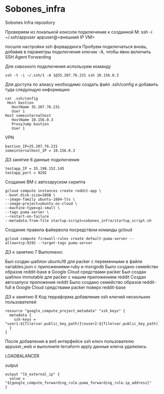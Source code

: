 # Sobones_infra
Sobones Infra repository

Проверяем из локальной консоли подключение к созданной
M: ssh -i ~/.ssh/appuser appuser@<внешний IP VM>

посшле настройки ssh форвардинга 
Пробуем подключаться вновь, добавив в параметры
подключения ключик -A, чтобы явно включить SSH Agent
Forwarding

Для сквозного подключения используем команду

````
ssh -t -i ~/.ssh/1 -A 1@35.207.76.231 ssh 10.156.0.3
````

Для доступа по алиасу необходимо создать файл .ssh/config и добавить туда следующую информацию
````
cat .ssh/config
 Host bastion
   HostName 35.207.76.231
   User 1
Host someinternalhost
   HostName 10.156.0.3
   ProxyJump bastion
   User 1
````

VPN
````
bastion_IP=35.207.76.231
someinternalhost_IP = 10.156.0.3
````

ДЗ занятие 6
данные подключения

````
testapp_IP = 35.198.152.145
testapp_port = 9292
````

Создание ВМ с автозаруском скрипта
````
gcloud compute instances create reddit-app \
--boot-disk-size=10GB \
--image-family ubuntu-1604-lts \
--image-project=ubuntu-os-cloud \
--machine-type=g1-small \
--tags puma-server \
--restart-on-failure
--metadata-from-file startup-script=sobones_infra/startup_script.sh
````

Создание правила файервола посредством команды gcloud
````
gcloud compute firewall-rules create default-puma-server --allow=tcp:9292 --target-tags puma-server
````

ДЗ к занятию 7
Выполнено:

Был создан шаблон ubuntu16 для packer c переменными в файле variables.json с приложениями ruby и mongodb
Было создано семейство образов reddit-base в Google Cloud средствами packer
Был создан шаблон immutable для packer с нашим приложением reddit
Создан автозапуск приложения reddit
Было создано семейство образов reddit-full в Google Cloud средствами packer поверх reddit-base

ДЗ к занятию 8
Код терраформа добавление ssh ключей нескольких пользователей
````
resource "google_compute_project_metadata" "ssh_keys" {
  metadata {
    ssh-keys = "user1:${file(var.public_key_path)}\nuser2:${file(var.public_key_path)}"
  }
}
````
После добавления в веб интерфейсе ssh ключ пользователю appuser_web и выполните terraform apply данные ключа удалились


LOADBALANCER

output

````
output "lb_external_ip" {
  value = "${google_compute_forwarding_rule.puma_forwarding_rule.ip_address}"
}
````




